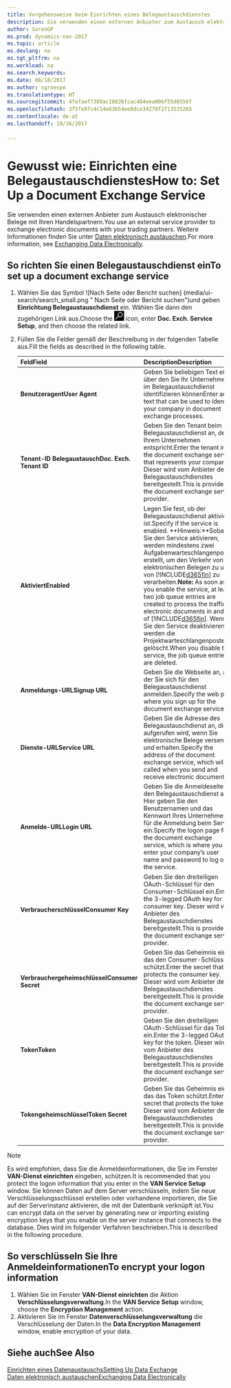 ```yaml
---
title: Vorgehensweise beim Einrichten eines Belegaustauschdienstes
description: Sie verwenden einen externen Anbieter zum Austausch elektronischer Belege mit Ihren Handelspartnern.
author: SorenGP
ms.prod: dynamics-nav-2017
ms.topic: article
ms.devlang: na
ms.tgt_pltfrm: na
ms.workload: na
ms.search.keywords: 
ms.date: 08/18/2017
ms.author: sgroespe
ms.translationtype: HT
ms.sourcegitcommit: 4fefaef7380ac10836fcac404eea006f55d8556f
ms.openlocfilehash: 3f5fe8fc4c14e63b54ee0dce34278f2f13535265
ms.contentlocale: de-at
ms.lasthandoff: 10/16/2017

---
```

# <a name="how-to-set-up-a-document-exchange-service"></a><span data-ttu-id="0f799-103">Gewusst wie: Einrichten eine Belegaustauschdienstes</span><span class="sxs-lookup"><span data-stu-id="0f799-103">How to: Set Up a Document Exchange Service</span></span>
<span data-ttu-id="0f799-104">Sie verwenden einen externen Anbieter zum Austausch elektronischer Belege mit Ihren Handelspartnern.</span><span class="sxs-lookup"><span data-stu-id="0f799-104">You use an external service provider to exchange electronic documents with your trading partners.</span></span> <span data-ttu-id="0f799-105">Weitere Informationen finden Sie unter [Daten elektronisch austauschen](across-data-exchange.md).</span><span class="sxs-lookup"><span data-stu-id="0f799-105">For more information, see [Exchanging Data Electronically](across-data-exchange.md).</span></span>  

## <a name="to-set-up-a-document-exchange-service"></a><span data-ttu-id="0f799-106">So richten Sie einen Belegaustauschdienst ein</span><span class="sxs-lookup"><span data-stu-id="0f799-106">To set up a document exchange service</span></span>  
1. <span data-ttu-id="0f799-107">Wählen Sie das Symbol ![Nach Seite oder Bericht suchen] (media/ui-search/search_small.png " Nach Seite oder Bericht suchen")und geben **Einrichtung Belegaustauschdienst** ein. Wählen Sie dann den zugehörigen Link aus.</span><span class="sxs-lookup"><span data-stu-id="0f799-107">Choose the ![Search for Page or Report](media/ui-search/search_small.png "Search for Page or Report icon") icon, enter **Doc. Exch. Service Setup**, and then choose the related link.</span></span>  
2. <span data-ttu-id="0f799-108">Füllen Sie die Felder gemäß der Beschreibung in der folgenden Tabelle aus.</span><span class="sxs-lookup"><span data-stu-id="0f799-108">Fill the fields as described in the following table.</span></span>  

    |<span data-ttu-id="0f799-109">Feld</span><span class="sxs-lookup"><span data-stu-id="0f799-109">Field</span></span>|<span data-ttu-id="0f799-110">Description</span><span class="sxs-lookup"><span data-stu-id="0f799-110">Description</span></span>|  
    |---------------------------------|---------------------------------------|  
    |<span data-ttu-id="0f799-111">**Benutzeragent**</span><span class="sxs-lookup"><span data-stu-id="0f799-111">**User Agent**</span></span>|<span data-ttu-id="0f799-112">Geben Sie beliebigen Text ein, über den Sie Ihr Unternehmen im Belegaustauschdienst identifizieren können</span><span class="sxs-lookup"><span data-stu-id="0f799-112">Enter any text that can be used to identify your company in document exchange processes.</span></span>|  
    |<span data-ttu-id="0f799-113">**Tenant-ID Belegaustausch**</span><span class="sxs-lookup"><span data-stu-id="0f799-113">**Doc. Exch. Tenant ID**</span></span>|<span data-ttu-id="0f799-114">Geben Sie den Tenant beim Belegaustauschdienst an, der Ihrem Unternehmen entspricht.</span><span class="sxs-lookup"><span data-stu-id="0f799-114">Enter the tenant in the document exchange service that represents your company.</span></span> <span data-ttu-id="0f799-115">Dieser wird vom Anbieter des Belegaustauschdienstes bereitgestellt.</span><span class="sxs-lookup"><span data-stu-id="0f799-115">This is provided by the document exchange service provider.</span></span>|  
    |<span data-ttu-id="0f799-116">**Aktiviert**</span><span class="sxs-lookup"><span data-stu-id="0f799-116">**Enabled**</span></span>|<span data-ttu-id="0f799-117">Legen Sie fest, ob der Belegaustauschdienst aktiviert ist.</span><span class="sxs-lookup"><span data-stu-id="0f799-117">Specify if the service is enabled.</span></span> <span data-ttu-id="0f799-118">**Hinweis:**Sobald Sie den Service aktivieren, werden mindestens zwei Aufgabenwarteschlangenposten erstellt, um den Verkehr von elektronischen Belegen zu und von [!INCLUDE[d365fin](includes/d365fin_md.md)] zu verarbeiten.</span><span class="sxs-lookup"><span data-stu-id="0f799-118">**Note:**  As soon as you enable the service, at least two job queue entries are created to process the traffic of electronic documents in and out of [!INCLUDE[d365fin](includes/d365fin_md.md)].</span></span> <span data-ttu-id="0f799-119">Wenn Sie den Service deaktivieren, werden die Projektwarteschlangenposten gelöscht.</span><span class="sxs-lookup"><span data-stu-id="0f799-119">When you disable the service, the job queue entries are deleted.</span></span>|  
    |<span data-ttu-id="0f799-120">**Anmeldungs-URL**</span><span class="sxs-lookup"><span data-stu-id="0f799-120">**Signup URL**</span></span>|<span data-ttu-id="0f799-121">Geben Sie die Webseite an, auf der Sie sich für den Belegaustauschdienst anmelden.</span><span class="sxs-lookup"><span data-stu-id="0f799-121">Specify the web page where you sign up for the document exchange service.</span></span>|  
    |<span data-ttu-id="0f799-122">**Dienste-URL**</span><span class="sxs-lookup"><span data-stu-id="0f799-122">**Service URL**</span></span>|<span data-ttu-id="0f799-123">Geben Sie die Adresse des Belegaustauschdienst an, die aufgerufen wird, wenn Sie elektronische Belege versenden und erhalten.</span><span class="sxs-lookup"><span data-stu-id="0f799-123">Specify the address of the document exchange service, which will be called when you send and receive electronic documents.</span></span>|  
    |<span data-ttu-id="0f799-124">**Anmelde-URL**</span><span class="sxs-lookup"><span data-stu-id="0f799-124">**Login URL**</span></span>|<span data-ttu-id="0f799-125">Geben Sie die Anmeldeseite für den Belegaustauschdienst an. Hier geben Sie den Benutzernamen und das Kennwort Ihres Unternehmens für die Anmeldung beim Service ein.</span><span class="sxs-lookup"><span data-stu-id="0f799-125">Specify the logon page for the document exchange service, which is where you enter your company’s user name and password to log on to the service.</span></span>|  
    |<span data-ttu-id="0f799-126">**Verbraucherschlüssel**</span><span class="sxs-lookup"><span data-stu-id="0f799-126">**Consumer Key**</span></span>|<span data-ttu-id="0f799-127">Geben Sie den dreiteiligen OAuth-Schlüssel für den Consumer-Schlüssel ein.</span><span class="sxs-lookup"><span data-stu-id="0f799-127">Enter the 3-legged OAuth key for the consumer key.</span></span> <span data-ttu-id="0f799-128">Dieser wird vom Anbieter des Belegaustauschdienstes bereitgestellt.</span><span class="sxs-lookup"><span data-stu-id="0f799-128">This is provided by the document exchange service provider.</span></span>|  
    |<span data-ttu-id="0f799-129">**Verbrauchergeheimschlüssel**</span><span class="sxs-lookup"><span data-stu-id="0f799-129">**Consumer Secret**</span></span>|<span data-ttu-id="0f799-130">Geben Sie das Geheimnis ein, das den Consumer-Schlüssel schützt.</span><span class="sxs-lookup"><span data-stu-id="0f799-130">Enter the secret that protects the consumer key.</span></span> <span data-ttu-id="0f799-131">Dieser wird vom Anbieter des Belegaustauschdienstes bereitgestellt.</span><span class="sxs-lookup"><span data-stu-id="0f799-131">This is provided by the document exchange service provider.</span></span>|  
    |<span data-ttu-id="0f799-132">**Token**</span><span class="sxs-lookup"><span data-stu-id="0f799-132">**Token**</span></span>|<span data-ttu-id="0f799-133">Geben Sie den dreiteiligen OAuth-Schlüssel für das Token ein.</span><span class="sxs-lookup"><span data-stu-id="0f799-133">Enter the 3-legged OAuth key for the token.</span></span> <span data-ttu-id="0f799-134">Dieser wird vom Anbieter des Belegaustauschdienstes bereitgestellt.</span><span class="sxs-lookup"><span data-stu-id="0f799-134">This is provided by the document exchange service provider.</span></span>|  
    |<span data-ttu-id="0f799-135">**Tokengeheimschlüssel**</span><span class="sxs-lookup"><span data-stu-id="0f799-135">**Token Secret**</span></span>|<span data-ttu-id="0f799-136">Geben Sie das Geheimnis ein, das das Token schützt.</span><span class="sxs-lookup"><span data-stu-id="0f799-136">Enter the secret that protects the token.</span></span> <span data-ttu-id="0f799-137">Dieser wird vom Anbieter des Belegaustauschdienstes bereitgestellt.</span><span class="sxs-lookup"><span data-stu-id="0f799-137">This is provided by the document exchange service provider.</span></span>|  

> [!NOTE]  
>  <span data-ttu-id="0f799-138">Es wird empfohlen, dass Sie die Anmeldeinformationen, die Sie im Fenster **VAN-Dienst einrichten** eingeben, schützen.</span><span class="sxs-lookup"><span data-stu-id="0f799-138">It is recommended that you protect the logon information that you enter in the **VAN Service Setup** window.</span></span> <span data-ttu-id="0f799-139">Sie können Daten auf dem Server verschlüsseln, indem Sie neue Verschlüsselungsschlüssel erstellen oder vorhandene importieren, die Sie auf der Serverinstanz aktivieren, die mit der Datenbank verknüpft ist.</span><span class="sxs-lookup"><span data-stu-id="0f799-139">You can encrypt data on the server by generating new or importing existing encryption keys that you enable on the server instance that connects to the database.</span></span> <span data-ttu-id="0f799-140">Dies wird im folgender Verfahren beschrieben.</span><span class="sxs-lookup"><span data-stu-id="0f799-140">This is described in the following procedure.</span></span>  

## <a name="to-encrypt-your-logon-information"></a><span data-ttu-id="0f799-141">So verschlüsseln Sie Ihre Anmeldeinformationen</span><span class="sxs-lookup"><span data-stu-id="0f799-141">To encrypt your logon information</span></span>  
1. <span data-ttu-id="0f799-142">Wählen Sie im Fenster **VAN-Dienst einrichten** die Aktion **Verschlüsselungsverwaltung**.</span><span class="sxs-lookup"><span data-stu-id="0f799-142">In the **VAN Service Setup** window, choose the **Encryption Management** action.</span></span>  
2. <span data-ttu-id="0f799-143">Aktivieren Sie im Fenster **Datenverschlüsselungsverwaltung** die Verschlüsselung der Daten.</span><span class="sxs-lookup"><span data-stu-id="0f799-143">In the **Data Encryption Management** window, enable encryption of your data.</span></span> <!--For more information, see [Manage Data Encryption](../manage-data-encryption.md).-->  

## <a name="see-also"></a><span data-ttu-id="0f799-144">Siehe auch</span><span class="sxs-lookup"><span data-stu-id="0f799-144">See Also</span></span>  
[<span data-ttu-id="0f799-145">Einrichten eines Datenaustauschs</span><span class="sxs-lookup"><span data-stu-id="0f799-145">Setting Up Data Exchange</span></span>](across-set-up-data-exchange.md)  
[<span data-ttu-id="0f799-146">Daten elektronisch austauschen</span><span class="sxs-lookup"><span data-stu-id="0f799-146">Exchanging Data Electronically</span></span>](across-data-exchange.md)

